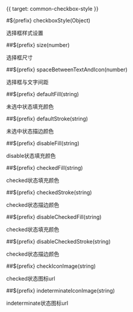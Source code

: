 {{ target: common-checkbox-style }}

#${prefix} checkboxStyle(Object)

选择框样式设置

##${prefix} size(number)

选择框尺寸

##${prefix} spaceBetweenTextAndIcon(number)

选择框与文字间距

##${prefix} defaultFill(string)

未选中状态填充颜色

##${prefix} defaultStroke(string)

未选中状态描边颜色

##${prefix} disableFill(string)

disable状态填充颜色

##${prefix} checkedFill(string)

checked状态填充颜色

##${prefix} checkedStroke(string)

checked状态描边颜色

##${prefix} disableCheckedFill(string)

checked状态填充颜色

##${prefix} disableCheckedStroke(string)

checked状态描边颜色

##${prefix} checkIconImage(string)

checked状态图标url

##${prefix} indeterminateIconImage(string)

indeterminate状态图标url